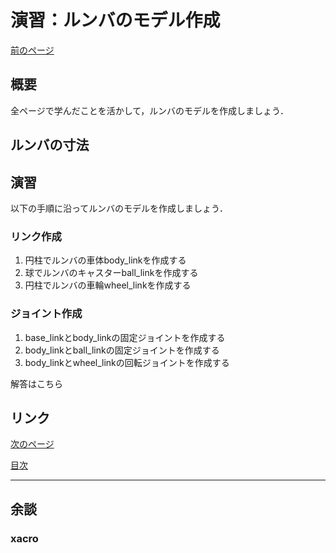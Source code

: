 # 演習：ルンバのモデル作成

[前のページ](../urdf/)



## 概要

全ページで学んだことを活かして，ルンバのモデルを作成しましょう．

## ルンバの寸法

## 演習
以下の手順に沿ってルンバのモデルを作成しましょう．
### リンク作成
1. 円柱でルンバの車体body_linkを作成する
1. 球でルンバのキャスターball_linkを作成する
1. 円柱でルンバの車輪wheel_linkを作成する
### ジョイント作成
1. base_linkとbody_linkの固定ジョイントを作成する
1. body_linkとball_linkの固定ジョイントを作成する
1. body_linkとwheel_linkの回転ジョイントを作成する

解答はこちら

## リンク

[次のページ](../../gazebo/)

[目次](../../)


---

## 余談
### xacro
